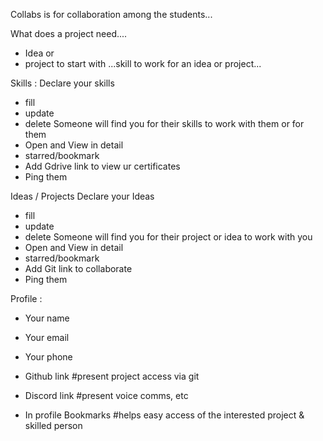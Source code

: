 Collabs is for collaboration among the students...

What does a project need....
* Idea or 
* project to start with ...skill to work for an idea or project...

Skills : 
Declare your skills
* fill 
* update 
* delete
Someone will find you for their skills to work with them or for them 
* Open and View in detail 
* starred/bookmark 
* Add Gdrive link to view ur certificates
* Ping them 

Ideas / Projects
Declare your Ideas
* fill 
* update 
* delete
Someone will find you for their project or idea to work with you 
* Open and View in detail 
* starred/bookmark 
* Add Git link to collaborate
* Ping them 

Profile :
* Your name
* Your email
* Your phone
* Github link  #present project access via git
* Discord link  #present voice comms, etc

* In profile
Bookmarks  #helps easy access of the interested project & skilled person 




